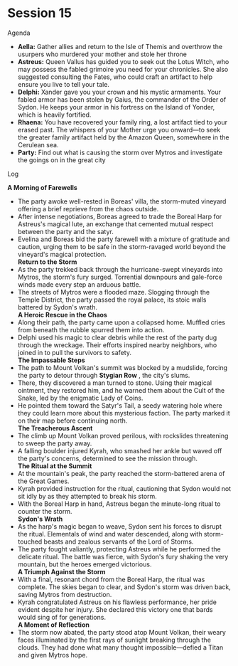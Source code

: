# Session 15

Agenda

* **Aella:** Gather allies and return to the Isle of Themis and overthrow the usurpers who murdered your mother and stole her throne  
* **Astreus:** Queen Vallus has guided you to seek out the Lotus Witch, who may possess the fabled grimoire you need for your chronicles. She also suggested consulting the Fates, who could craft an artifact to help ensure you live to tell your tale.  
* **Delphi:** Xander gave you your crown and his mystic armaments. Your fabled armor has been stolen by Gaius, the commander of the Order of Sydon. He keeps your armor in his fortress on the Island of Yonder, which is heavily fortified.  
* **Rhaena:** You have recovered your family ring, a lost artifact tied to your erased past. The whispers of your Mother urge you onward—to seek the greater family artifact held by the Amazon Queen, somewhere in the Cerulean sea.  
* **Party:** Find out what is causing the storm over Mytros and investigate the goings on in the great city

Log

 **A Morning of Farewells**

* The party awoke well-rested in Boreas' villa, the storm-muted vineyard offering a brief reprieve from the chaos outside.  
* After intense negotiations, Boreas agreed to trade the Boreal Harp for Astreus's magical lute, an exchange that cemented mutual respect between the party and the satyr.  
* Evelina and Boreas bid the party farewell with a mixture of gratitude and caution, urging them to be safe in the storm-ravaged world beyond the vineyard's magical protection.  
  **Return to the Storm**  
* As the party trekked back through the hurricane-swept vineyards into Mytros, the storm's fury surged. Torrential downpours and gale-force winds made every step an arduous battle.  
* The streets of Mytros were a flooded maze. Slogging through the Temple District, the party passed the royal palace, its stoic walls battered by Sydon's wrath.  
  **A Heroic Rescue in the Chaos**  
* Along their path, the party came upon a collapsed home. Muffled cries from beneath the rubble spurred them into action.  
* Delphi used his magic to clear debris while the rest of the party dug through the wreckage. Their efforts inspired nearby neighbors, who joined in to pull the survivors to safety.  
  **The Impassable Steps**  
* The path to Mount Volkan's summit was blocked by a mudslide, forcing the party to detour through **Stygian Row** , the city's slums.  
* There, they discovered a man turned to stone. Using their magical ointment, they restored him, and he warned them about the Cult of the Snake, led by the enigmatic Lady of Coins.  
* He pointed them toward the Satyr's Tail, a seedy watering hole where they could learn more about this mysterious faction. The party marked it on their map before continuing north.  
  **The Treacherous Ascent**  
* The climb up Mount Volkan proved perilous, with rockslides threatening to sweep the party away.  
* A falling boulder injured Kyrah, who smashed her ankle but waved off the party's concerns, determined to see the mission through.  
  **The Ritual at the Summit**  
* At the mountain's peak, the party reached the storm-battered arena of the Great Games.  
* Kyrah provided instruction for the ritual, cautioning that Sydon would not sit idly by as they attempted to break his storm.  
* With the Boreal Harp in hand, Astreus began the minute-long ritual to counter the storm.  
  **Sydon's Wrath**  
* As the harp's magic began to weave, Sydon sent his forces to disrupt the ritual. Elementals of wind and water descended, along with storm-touched beasts and zealous servants of the Lord of Storms.  
* The party fought valiantly, protecting Astreus while he performed the delicate ritual. The battle was fierce, with Sydon's fury shaking the very mountain, but the heroes emerged victorious.  
  **A Triumph Against the Storm**  
* With a final, resonant chord from the Boreal Harp, the ritual was complete. The skies began to clear, and Sydon's storm was driven back, saving Mytros from destruction.  
* Kyrah congratulated Astreus on his flawless performance, her pride evident despite her injury. She declared this victory one that bards would sing of for generations.  
  **A Moment of Reflection**  
* The storm now abated, the party stood atop Mount Volkan, their weary faces illuminated by the first rays of sunlight breaking through the clouds. They had done what many thought impossible—defied a Titan and given Mytros hope.
